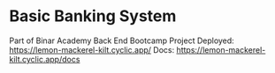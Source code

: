 # Basic Banking System
Part of Binar Academy Back End Bootcamp Project
Deployed: https://lemon-mackerel-kilt.cyclic.app/
Docs: https://lemon-mackerel-kilt.cyclic.app/docs